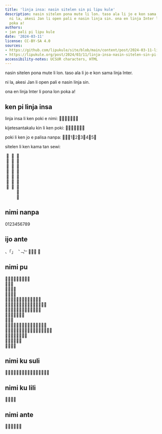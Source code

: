 ```yaml
---
title: 'linja insa: nasin sitelen sin pi lipu kule'
description: nasin sitelen pona mute li lon. taso ala li jo e kon sama linja Inter.
  ni la, akesi Jan li open pali e nasin linja sin. ona en linja Inter li pona lon
  poka a!
authors:
- jan pali pi lipu kule
date: '2024-03-11'
license: CC-BY-SA 4.0
sources:
- https://github.com/lipukule/site/blob/main/content/post/2024-03-11-linja-insa.md
- https://lipukule.org/post/2024/03/11/linja-insa-nasin-sitelen-sin-pi-lipu-kule/
accessibility-notes: UCSUR characters, HTML
---
```


nasin sitelen pona mute li lon. taso ala li jo e kon sama linja Inter.

ni la, akesi Jan li open pali e nasin linja sin.

ona en linja Inter li pona lon poka a!

## ken pi linja insa

linja insa li ken poki e nimi: 󱤁󱦚󱦚󱦐󱤑󱦝󱦑

kijetesantakalu kin li ken poki: 󱦀󱦗󱥾󱥍󱦅󱦁󱦘

poki li ken jo e palisa nanpa: 󱤁󱦐󱤑‍1󱤑‍2󱤑‍3󱤑‍4󱤑‍5󱦑

sitelen li ken kama tan sewi:
<div style="writing-mode: vertical-lr; font-feature-settings: 'calt', 'rlig';">
󱤁󱦚󱦚󱦐󱤑󱦝󱦑<br/>
󱦀󱦗󱥾󱥍󱦅󱦁󱦘<br/>
󱤑󱦐󱥄󱥚󱥰󱦑󱥍󱥵󱤾<br/>
</div>

## nimi nanpa
<div class="text-6xl font-linja-insa text-nowrap whitespace-nowrap">
0123456789​‍
</div>

## ijo ante
<div class="text-6xl font-linja-insa text-nowrap whitespace-nowrap">
、「」︑﹁﹂󱦐󱦑󱦜 󱦝
</div>

## nimi pu
<div class="text-6xl font-linja-insa text-nowrap whitespace-nowrap">
󱤀󱤁󱤂󱤃󱤄󱤅󱤆󱤇󱤈<br/>
󱤉󱤊󱤋<br/>
󱤌󱤍󱤎󱤏<br/>
󱤐󱤑󱤒󱤓<br/>
󱤔󱤕󱤖󱤗󱤘󱤙󱤚󱤛󱤜󱤝󱤞󱤟󱤠<br/>
󱤡󱤢󱤣󱤤󱤥󱤦󱤧󱤨󱤩󱤪󱤫󱤬󱤭󱤮󱤯<br/>
󱤰󱤱󱤲󱤳󱤴󱤵󱤶󱤷󱤸󱤹󱤺󱤻󱤼<br/>
󱤽󱤾󱤿󱥀󱥁󱥂󱥃<br/>
󱥄󱥅󱥆<br/>
󱥇󱥈󱥉󱥊󱥋󱥌󱥍󱥎󱥏󱥐󱥑󱥒󱥓󱥔󱥕<br/>
󱥖󱥗󱥘󱥙󱥚󱥛󱥜󱥝󱥞󱥟󱥠󱥡󱥢󱥣󱥤󱥥󱥦<br/>
󱥧󱥨󱥩󱥪󱥫󱥬󱥭󱥮<br/>
󱥯󱥰󱥱󱥲󱥳󱥴<br/>
󱥴󱥵󱥶󱥷<br/>
</div>

## nimi ku suli
<div class="text-6xl font-linja-insa text-nowrap whitespace-nowrap">
󱥹󱥺󱥻󱥼󱥽󱥾󱥿󱦀󱦁󱦂󱦃󱦄󱦅󱦆󱦇󱦈
</div>

## nimi ku lili
<div class="text-6xl font-linja-insa text-nowrap whitespace-nowrap">
󱦠󱦡󱦢󱦣
</div>

## nimi ante
<div class="text-6xl font-linja-insa text-nowrap whitespace-nowrap">
󱦤󱦥󱦦󱦧󱦨󱦩
</div>